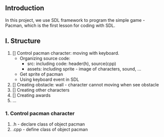 ## Introduction 

In this project, we use SDL framework to program the simple game - Pacman, which is the first lesson for coding with SDL.
## I. Structure
1. [] Control pacman character: moving with keyboard.
    + Organizing source code:
        - src: including code: header(h), source(cpp)
        - assets: including sprite - image of characters, sound, ... 
    + Get sprite of pacman 
    + Using keyboard event in SDL 
2. [] Creating obstacle: wall - character cannot moving when see obstacle
3. [] Creating other characters 
4. [] Creating awards
5. ... 

### 1. Control pacman character

1. .h - declare class of object pacman 
2. .cpp - define class of object pacman 
